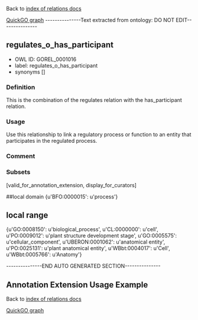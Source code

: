 Back to [index of relations docs](https://github.com/geneontology/annotation_extensions/tree/master/doc)

[QuickGO graph](www.ebi.ac.uk/QuickGO/AnnotationExtensionRelations.html)
---------------Text extracted from ontology: DO NOT EDIT---------------

## regulates_o_has_participant
* OWL ID: GOREL_0001016
* label: regulates_o_has_participant
* synonyms
[]

### Definition
This is the combination of the regulates relation with the has_participant relation.

### Usage
Use this relationship to link a regulatory process or function to an entity that participates in the regulated process.

### Comment


### Subsets
[valid_for_annotation_extension, display_for_curators]

##local domain
{u'BFO:0000015': u'process'}

## local range
{u'GO:0008150': u'biological_process', u'CL:0000000': u'cell', u'PO:0009012': u'plant structure development stage', u'GO:0005575': u'cellular_component', u'UBERON:0001062': u'anatomical entity', u'PO:0025131': u'plant anatomical entity', u'WBbt:0004017': u'Cell', u'WBbt:0005766': u'Anatomy'}

---------------END AUTO GENERATED SECTION---------------

























Annotation Extension Usage Example
----------------------------------

Back to [index of relations docs](https://github.com/geneontology/annotation_extensions/tree/master/doc)

[QuickGO graph](www.ebi.ac.uk/QuickGO/AnnotationExtensionRelations.html)